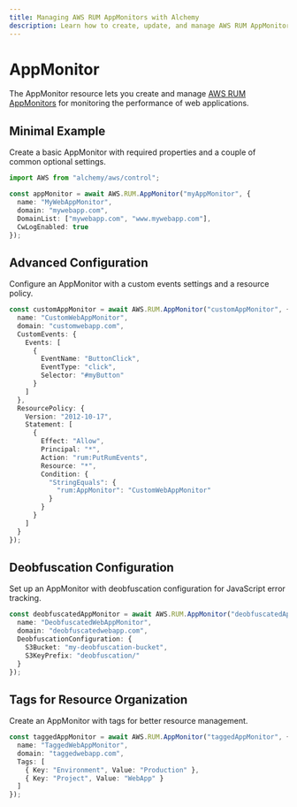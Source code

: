 ```yaml
---
title: Managing AWS RUM AppMonitors with Alchemy
description: Learn how to create, update, and manage AWS RUM AppMonitors using Alchemy Cloud Control.
---
```


# AppMonitor

The AppMonitor resource lets you create and manage [AWS RUM AppMonitors](https://docs.aws.amazon.com/rum/latest/userguide/) for monitoring the performance of web applications.

## Minimal Example

Create a basic AppMonitor with required properties and a couple of common optional settings.

```ts
import AWS from "alchemy/aws/control";

const appMonitor = await AWS.RUM.AppMonitor("myAppMonitor", {
  name: "MyWebAppMonitor",
  domain: "mywebapp.com",
  DomainList: ["mywebapp.com", "www.mywebapp.com"],
  CwLogEnabled: true
});
```

## Advanced Configuration

Configure an AppMonitor with a custom events settings and a resource policy.

```ts
const customAppMonitor = await AWS.RUM.AppMonitor("customAppMonitor", {
  name: "CustomWebAppMonitor",
  domain: "customwebapp.com",
  CustomEvents: {
    Events: [
      {
        EventName: "ButtonClick",
        EventType: "click",
        Selector: "#myButton"
      }
    ]
  },
  ResourcePolicy: {
    Version: "2012-10-17",
    Statement: [
      {
        Effect: "Allow",
        Principal: "*",
        Action: "rum:PutRumEvents",
        Resource: "*",
        Condition: {
          "StringEquals": {
            "rum:AppMonitor": "CustomWebAppMonitor"
          }
        }
      }
    ]
  }
});
```

## Deobfuscation Configuration

Set up an AppMonitor with deobfuscation configuration for JavaScript error tracking.

```ts
const deobfuscatedAppMonitor = await AWS.RUM.AppMonitor("deobfuscatedAppMonitor", {
  name: "DeobfuscatedWebAppMonitor",
  domain: "deobfuscatedwebapp.com",
  DeobfuscationConfiguration: {
    S3Bucket: "my-deobfuscation-bucket",
    S3KeyPrefix: "deobfuscation/"
  }
});
```

## Tags for Resource Organization

Create an AppMonitor with tags for better resource management.

```ts
const taggedAppMonitor = await AWS.RUM.AppMonitor("taggedAppMonitor", {
  name: "TaggedWebAppMonitor",
  domain: "taggedwebapp.com",
  Tags: [
    { Key: "Environment", Value: "Production" },
    { Key: "Project", Value: "WebApp" }
  ]
});
```
